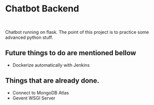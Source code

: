 <h1>Chatbot Backend</h1><br>
<p>Chatbot running on flask.
The point of this project is to practice some advanced python stuff.</p>
<h2>Future things to do are mentioned bellow</h2>
<ul>
<li>Dockerize automatically with Jenkins</li>
</ul>
<h2>Things that are already done.</h2>
<ul>
<li>Connect to MongoDB Atlas</li>
<li>Gevent WSGI Server</li>
</ul>